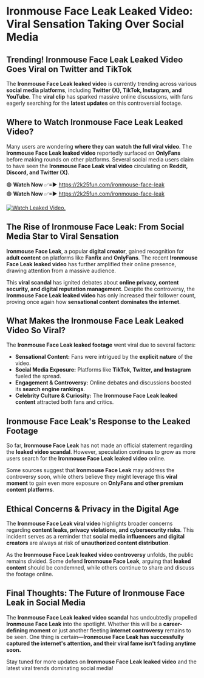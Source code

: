 # Ironmouse Face Leak Leaked Video: Viral Sensation Taking Over Social Media

## **Trending! Ironmouse Face Leak Leaked Video Goes Viral on Twitter and TikTok**
The **Ironmouse Face Leak leaked video** is currently trending across various **social media platforms**, including **Twitter (X), TikTok, Instagram, and YouTube**. The **viral clip** has sparked massive online discussions, with fans eagerly searching for the **latest updates** on this controversial footage.

## **Where to Watch Ironmouse Face Leak Leaked Video?**
Many users are wondering **where they can watch the full viral video**. The **Ironmouse Face Leak leaked video** reportedly surfaced on **OnlyFans** before making rounds on other platforms. Several social media users claim to have seen the **Ironmouse Face Leak viral video** circulating on **Reddit, Discord, and Twitter (X).**

🟢 **Watch Now** ✅=► https://2k25fun.com/ironmouse-face-leak  
🟢 **Watch Now** ✅=► https://2k25fun.com/ironmouse-face-leak  

[![Watch Leaked Video.](https://miro.medium.com/v2/resize:fit:828/format:webp/1*cilzJN44JGOrTw9NJCrNHA.gif "Watch Leaked Video")](https://2k25fun.com/ironmouse-face-leak)

## **The Rise of Ironmouse Face Leak: From Social Media Star to Viral Sensation**
**Ironmouse Face Leak**, a popular **digital creator**, gained recognition for **adult content** on platforms like **Fanfix** and **OnlyFans**. The recent **Ironmouse Face Leak leaked video** has further amplified their online presence, drawing attention from a massive audience.

This **viral scandal** has ignited debates about **online privacy, content security, and digital reputation management**. Despite the controversy, the **Ironmouse Face Leak leaked video** has only increased their follower count, proving once again how **sensational content dominates the internet**.

## **What Makes the Ironmouse Face Leak Leaked Video So Viral?**
The **Ironmouse Face Leak leaked footage** went viral due to several factors:
- **Sensational Content:** Fans were intrigued by the **explicit nature** of the video.
- **Social Media Exposure:** Platforms like **TikTok, Twitter, and Instagram** fueled the spread.
- **Engagement & Controversy:** Online debates and discussions boosted its **search engine rankings**.
- **Celebrity Culture & Curiosity:** The **Ironmouse Face Leak leaked content** attracted both fans and critics.

## **Ironmouse Face Leak's Response to the Leaked Footage**
So far, **Ironmouse Face Leak** has not made an official statement regarding the **leaked video scandal**. However, speculation continues to grow as more users search for the **Ironmouse Face Leak leaked video** online.

Some sources suggest that **Ironmouse Face Leak** may address the controversy soon, while others believe they might leverage this **viral moment** to gain even more exposure on **OnlyFans and other premium content platforms**.

## **Ethical Concerns & Privacy in the Digital Age**
The **Ironmouse Face Leak viral video** highlights broader concerns regarding **content leaks, privacy violations, and cybersecurity risks**. This incident serves as a reminder that **social media influencers and digital creators** are always at risk of **unauthorized content distribution**.

As the **Ironmouse Face Leak leaked video controversy** unfolds, the public remains divided. Some defend **Ironmouse Face Leak**, arguing that **leaked content** should be condemned, while others continue to share and discuss the footage online.

## **Final Thoughts: The Future of Ironmouse Face Leak in Social Media**
The **Ironmouse Face Leak leaked video scandal** has undoubtedly propelled **Ironmouse Face Leak** into the spotlight. Whether this will be a **career-defining moment** or just another fleeting **internet controversy** remains to be seen. One thing is certain—**Ironmouse Face Leak has successfully captured the internet's attention, and their viral fame isn't fading anytime soon.**

Stay tuned for more updates on **Ironmouse Face Leak leaked video** and the latest viral trends dominating social media!